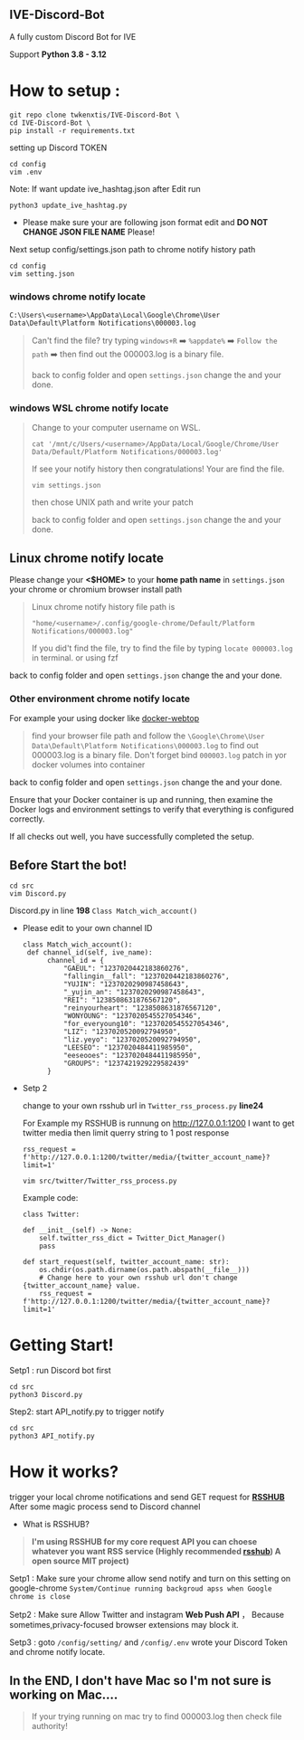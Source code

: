 ## IVE-Discord-Bot

A fully custom Discord Bot for IVE

Support **Python 3.8 - 3.12**

# How to setup :
```
git repo clone twkenxtis/IVE-Discord-Bot \
cd IVE-Discord-Bot \
pip install -r requirements.txt
```

setting up Discord TOKEN
```
cd config 
vim .env
```
Note: If want update ive_hashtag.json after Edit run

```
python3 update_ive_hashtag.py
```
- Please make sure your are following json format edit and **DO NOT CHANGE JSON FILE NAME** Please!
  
Next setup config/settings.json path to chrome notify history path
```
cd config 
vim setting.json
```
  ### windows chrome notify locate
  
  `C:\Users\<username>\AppData\Local\Google\Chrome\User Data\Default\Platform Notifications\000003.log`
  
  > Can't find the file? try typing `windows+R` ➡️ `%appdate%` ➡️ `Follow the path` ➡️ then find out the 000003.log is a binary file.
  > 
  > back to config folder and open `settings.json` change the <username> and your done.
  
  ### windows WSL chrome notify locate
  
  > Change <username> to your computer username on WSL.
  > 
  > ```
  > cat '/mnt/c/Users/<username>/AppData/Local/Google/Chrome/User Data/Default/Platform Notifications/000003.log'
  > ```
  > 
  > If see your notify history then congratulations! Your are find the file.
  > 
  > ```
  > vim settings.json
  > ```
  > then chose UNIX path and write your patch
  > 
  > back to config folder and open `settings.json` change the <username> and your done.
  
  ## Linux chrome notify locate
  
  Please change your **<$HOME>** to your **home path name** in `settings.json` your chrome or chromium browser install path
  
  > Linux chrome notify history file path is
  > ```
  > "home/<username>/.config/google-chrome/Default/Platform Notifications/000003.log"
  > ```
  > If you did't find the file, try to find the file by typing `locate 000003.log` in terminal. or using fzf
  
  back to config folder and open `settings.json` change the <username> and your done.
  
  ### Other environment chrome notify locate
  
  For example your using docker like [docker-webtop](https://docs.linuxserver.io/images/docker-webtop/)
  
  
  > find your browser file path and follow the `\Google\Chrome\User Data\Default\Platform Notifications\000003.log` to find out 000003.log is a binary file.
  > Don't forget bind `000003.log` patch in yor docker volumes into container
  
  back to config folder and open `settings.json` change the <username> and your done.
  
  Ensure that your Docker container is up and running, then examine the Docker logs and environment settings to verify that everything is configured correctly.
  
  If all checks out well, you have successfully completed the setup.

## Before Start the bot!
```
cd src 
vim Discord.py 
```
 Discord.py in line **198** ``Class Match_wich_account()``
 - Please edit to your own channel ID
   
    ```  
   class Match_wich_account():
     def channel_id(self, ive_name):
          channel_id = {
              "GAEUL": "1237020442183860276",
              "fallingin__fall": "1237020442183860276",
              "YUJIN": "1237020290987458643",
              "_yujin_an": "1237020290987458643",
              "REI": "1238508631876567120",
              "reinyourheart": "1238508631876567120",
              "WONYOUNG": "1237020545527054346",
              "for_everyoung10": "1237020545527054346",
              "LIZ": "1237020520092794950",
              "liz.yeyo": "1237020520092794950",
              "LEESEO": "1237020484411985950",
              "eeseooes": "1237020484411985950",
              "GROUPS": "1237421929229582439"
          }
      ```
- Setp 2
  
  change to your own rsshub url in `Twitter_rss_process.py` **line24**
  
  For Example my RSSHUB is runnung on http://127.0.0.1:1200
  I want to get twitter media then limit querry string to 1 post response
  
  ```rss_request = f'http://127.0.0.1:1200/twitter/media/{twitter_account_name}?limit=1'```
 
  ```
  vim src/twitter/Twitter_rss_process.py
  ```

    Example code:

    ```
    class Twitter:

    def __init__(self) -> None:
        self.twitter_rss_dict = Twitter_Dict_Manager()
        pass

    def start_request(self, twitter_account_name: str):
        os.chdir(os.path.dirname(os.path.abspath(__file__)))
        # Change here to your own rsshub url don't change {twitter_account_name} value.
        rss_request = f'http://127.0.0.1:1200/twitter/media/{twitter_account_name}?limit=1'
    ```

# Getting Start!

  Setp1 : run Discord bot first
  
    
    cd src 
    python3 Discord.py
    
    
  Step2: start API_notify.py to trigger notify
  
    
    cd src 
    python3 API_notify.py
    
  

# How it works?
trigger your local chrome notifications and send GET request for [**RSSHUB**](https://github.com/DIYgod/RSSHub) After some magic process send to Discord channel
- What is RSSHUB?
> **I'm using **RSSHUB** for my core request API you can choese whatever you want RSS service (Highly recommended [rsshub](https://github.com/DIYgod/RSSHub)) A open source MIT project)**

  Setp1 : Make sure your chrome allow send notify and turn on this setting on google-chrome  ``System/Continue running backgroud apss when Google chrome is close``
  
  Setp2 : Make sure Allow Twitter and instagram **Web Push API** ， Because sometimes,privacy-focused browser extensions may block it.
  
  Setp3 : goto ```/config/setting/``` and ```/config/.env``` wrote your Discord Token and chrome notify locate.
  

## In the END, I don't have Mac so I'm not sure is working on Mac....

> If your trying running on mac try to find 000003.log then check file authority!
